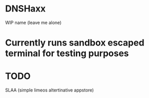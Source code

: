 # DNSHaxx
WIP name (leave me alone)
# Currently runs sandbox escaped terminal for testing purposes
# TODO
SLAA (simple limeos altertinative appstore)
